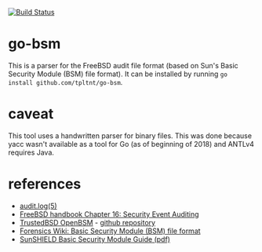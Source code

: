 [![Build Status](https://travis-ci.org/tpltnt/go-bsm.svg?branch=master)](https://travis-ci.org/tpltnt/go-bsm)

# go-bsm

This is a parser for the FreeBSD audit file format (based on Sun's Basic Security Module (BSM) file format).
It can be installed by running `go install github.com/tpltnt/go-bsm`.

# caveat
This tool uses a handwritten parser for binary files. This was done because yacc wasn't available as a tool
for Go (as of beginning of 2018) and ANTLv4 requires Java.

# references
* [audit.log(5)](https://www.freebsd.org/cgi/man.cgi?query=audit.log&apropos=0&sektion=0&arch=default&format=html)
* [FreeBSD handbook Chapter 16: Security Event Auditing](https://www.freebsd.org/doc/handbook/audit.html)
* [TrustedBSD OpenBSM](http://trustedbsd.org/openbsm.html) - [github repository](https://github.com/openbsm/openbsm)
* [Forensics Wiki: Basic Security Module (BSM) file format](http://forensicswiki.org/wiki/Basic_Security_Module_(BSM)_file_format)
* [SunSHIELD Basic Security Module Guide (pdf)](https://docs.oracle.com/cd/E19457-01/801-6636/801-6636.pdf)
